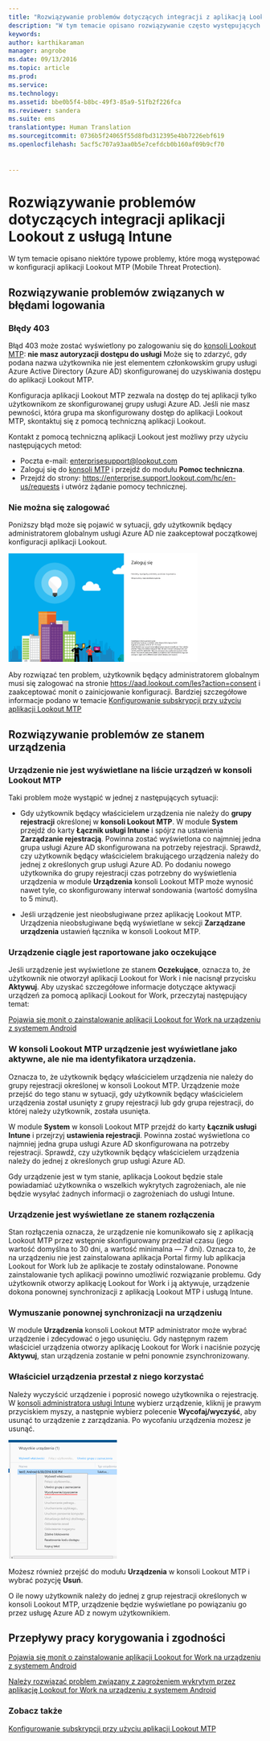 ```yaml
---
title: "Rozwiązywanie problemów dotyczących integracji z aplikacją Lookout | Microsoft Intune"
description: "W tym temacie opisano rozwiązywanie często występujących problemów dotyczących integracji z aplikacją Lookout"
keywords: 
author: karthikaraman
manager: angrobe
ms.date: 09/13/2016
ms.topic: article
ms.prod: 
ms.service: 
ms.technology: 
ms.assetid: bbe0b5f4-b8bc-49f3-85a9-51fb2f226fca
ms.reviewer: sandera
ms.suite: ems
translationtype: Human Translation
ms.sourcegitcommit: 0736b5f24065f55d8fbd312395e4bb7226ebf619
ms.openlocfilehash: 5acf5c707a93aa0b5e7cefdcb0b160af09b9cf70


---
```


# Rozwiązywanie problemów dotyczących integracji aplikacji Lookout z usługą Intune
W tym temacie opisano niektóre typowe problemy, które mogą występować w konfiguracji aplikacji Lookout MTP (Mobile Threat Protection).
## Rozwiązywanie problemów związanych w błędami logowania
### Błędy 403
Błąd 403 może zostać wyświetlony po zalogowaniu się do [konsoli Lookout MTP](https://aad.lookout.com):  **nie masz autoryzacji dostępu do usługi**  Może się to zdarzyć, gdy podana nazwa użytkownika nie jest elementem członkowskim grupy usługi Azure Active Directory (Azure AD) skonfigurowanej do uzyskiwania dostępu do aplikacji Lookout MTP.

Konfiguracja aplikacji Lookout MTP zezwala na dostęp do tej aplikacji tylko użytkownikom ze skonfigurowanej grupy usługi Azure AD. Jeśli nie masz pewności, która grupa ma skonfigurowany dostęp do aplikacji Lookout MTP, skontaktuj się z pomocą techniczną aplikacji Lookout.

Kontakt z pomocą techniczną aplikacji Lookout jest możliwy przy użyciu następujących metod:

* Poczta e-mail: enterprisesupport@lookout.com
* Zaloguj się do [konsoli MTP](http://aad.lookout.com) i przejdź do modułu **Pomoc techniczna**.
* Przejdź do strony:  https://enterprise.support.lookout.com/hc/en-us/requests i utwórz żądanie pomocy technicznej.

### Nie można się zalogować
Poniższy błąd może się pojawić w sytuacji, gdy użytkownik będący administratorem globalnym usługi Azure AD nie zaakceptował początkowej konfiguracji aplikacji Lookout.

![zrzut ekranu przedstawiający ekran logowania do aplikacji Lookout z wyświetlonym błędem logowania](../media/mtp/lookout-mtp-consent-not-accepted-error.png)

Aby rozwiązać ten problem, użytkownik będący administratorem globalnym musi się zalogować na stronie https://aad.lookout.com/les?action=consent i zaakceptować monit o zainicjowanie konfiguracji. Bardziej szczegółowe informacje podano w temacie [Konfigurowanie subskrypcji przy użyciu aplikacji Lookout MTP](set-up-your-subscription-with-lookout-mtp.md)

## Rozwiązywanie problemów ze stanem urządzenia

### Urządzenie nie jest wyświetlane na liście urządzeń w konsoli Lookout MTP

Taki problem może wystąpić w jednej z następujących sytuacji:
* Gdy użytkownik będący właścicielem urządzenia nie należy do **grupy rejestracji** określonej w **konsoli Lookout MTP**.  W module **System** przejdź do karty **Łącznik usługi Intune** i spójrz na ustawienia **Zarządzanie rejestracją**.  Powinna zostać wyświetlona co najmniej jedna grupa usługi Azure AD skonfigurowana na potrzeby rejestracji.  Sprawdź, czy użytkownik będący właścicielem brakującego urządzenia należy do jednej z określonych grup usługi Azure AD.  Po dodaniu nowego użytkownika do grupy rejestracji czas potrzebny do wyświetlenia urządzenia w module **Urządzenia** konsoli Lookout MTP może wynosić nawet tyle, co skonfigurowany interwał sondowania (wartość domyślna to 5 minut).

* Jeśli urządzenie jest nieobsługiwane przez aplikację Lookout MTP.  Urządzenia nieobsługiwane będą wyświetlane w sekcji **Zarządzane urządzenia** ustawień łącznika w konsoli Lookout MTP.

### Urządzenie ciągle jest raportowane jako **oczekujące**

Jeśli urządzenie jest wyświetlone ze stanem **Oczekujące**, oznacza to, że użytkownik nie otworzył aplikacji Lookout for Work i nie nacisnął przycisku **Aktywuj**. Aby uzyskać szczegółowe informacje dotyczące aktywacji urządzeń za pomocą aplikacji Lookout for Work, przeczytaj następujący temat:

[Pojawia się monit o zainstalowanie aplikacji Lookout for Work na urządzeniu z systemem Android ](http://docs.microsoft.com/intune/enduser/you-are-prompted-to-install-lookout-for-work-android)

### W konsoli Lookout MTP urządzenie jest wyświetlane jako aktywne, ale nie ma identyfikatora urządzenia.  
Oznacza to, że użytkownik będący właścicielem urządzenia nie należy do grupy rejestracji określonej w konsoli Lookout MTP.   Urządzenie może przejść do tego stanu w sytuacji, gdy użytkownik będący właścicielem urządzenia został usunięty z grupy rejestracji lub gdy grupa rejestracji, do której należy użytkownik, została usunięta.

W module **System** w konsoli Lookout MTP przejdź do karty **Łącznik usługi Intune** i przejrzyj **ustawienia rejestracji**.  Powinna zostać wyświetlona co najmniej jedna grupa usługi Azure AD skonfigurowana na potrzeby rejestracji.  Sprawdź, czy użytkownik będący właścicielem urządzenia należy do jednej z określonych grup usługi Azure AD.  

Gdy urządzenie jest w tym stanie, aplikacja Lookout będzie stale powiadamiać użytkownika o wszelkich wykrytych zagrożeniach, ale nie będzie wysyłać żadnych informacji o zagrożeniach do usługi Intune.

### Urządzenie jest wyświetlane ze stanem rozłączenia

Stan rozłączenia oznacza, że urządzenie nie komunikowało się z aplikacją Lookout MTP przez wstępnie skonfigurowany przedział czasu (jego wartość domyślna to 30 dni, a wartość minimalna — 7 dni). Oznacza to, że na urządzeniu nie jest zainstalowana aplikacja Portal firmy lub aplikacja Lookout for Work lub że aplikacje te zostały odinstalowane. Ponowne zainstalowanie tych aplikacji powinno umożliwić rozwiązanie problemu. Gdy użytkownik otworzy aplikację Lookout for Work i ją aktywuje, urządzenie dokona ponownej synchronizacji z aplikacją Lookout MTP i usługą Intune.    

### Wymuszanie ponownej synchronizacji na urządzeniu
W module **Urządzenia** konsoli Lookout MTP administrator może wybrać urządzenie i zdecydować o jego usunięciu.   Gdy następnym razem właściciel urządzenia otworzy aplikację Lookout for Work i naciśnie pozycję **Aktywuj**, stan urządzenia zostanie w pełni ponownie zsynchronizowany.

### Właściciel urządzenia przestał z niego korzystać
Należy wyczyścić urządzenie i poprosić nowego użytkownika o rejestrację.  W [konsoli administratora usługi Intune](https://manage.microsoft.com) wybierz urządzenie, kliknij je prawym przyciskiem myszy, a następnie wybierz polecenie **Wycofaj/wyczyść**, aby usunąć to urządzenie z zarządzania. Po wycofaniu urządzenia możesz je usunąć.

![zrzut ekranu przestawiający moduł Urządzenia w konsoli administratora usługi Intune z wyświetloną opcją Wycofaj/wyczyść](../media/mtp/mtp-retire-device-intune-console.png)

Możesz również przejść do modułu **Urządzenia** w konsoli Lookout MTP i wybrać pozycję **Usuń**.  

O ile nowy użytkownik należy do jednej z grup rejestracji określonych w konsoli Lookout MTP, urządzenie będzie wyświetlane po powiązaniu go przez usługę Azure AD z nowym użytkownikiem.

## Przepływy pracy korygowania i zgodności
[Pojawia się monit o zainstalowanie aplikacji Lookout for Work na urządzeniu z systemem Android]( http://docs.microsoft.com/intune/enduser/you-are-prompted-to-install-lookout-for-work-android)

[Należy rozwiązać problem związany z zagrożeniem wykrytym przez aplikację Lookout for Work na urządzeniu z systemem Android ](http://docs.microsoft.com/intune/enduser/you-need-to-resolve-a-threat-found-by-lookout-for-work-android)


### Zobacz także
[Konfigurowanie subskrypcji przy użyciu aplikacji Lookout MTP](https://docs.microsoft.com/en-us/intune/deploy-use/set-up-your-subscription-with-lookout-mtp)



<!--HONumber=Oct16_HO1-->


